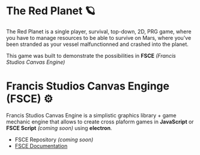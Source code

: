 # The Red Planet 🪐

The Red Planet is a single player, survival, top-down, 2D, PRG game, where you have to manage resources to be able to survive on Mars, where you've been stranded as your vessel malfunctionned and crashed into the planet. 

This game was built to demonstrate the possibilities in **FSCE** _(Francis Studios Canvas Engine)_



# Francis Studios Canvas Enginge (FSCE) ⚙️

Francis Studios Canvas Engine is a simplistic graphics library + game mechanic engine that allows to create cross plaform games in **JavaScript** or **FSCE Script** _(coming soon)_ using **electron**.

- FSCE Repository _(coming soon)_
- [FSCE Documentation](./src/docs/FSCE.md)